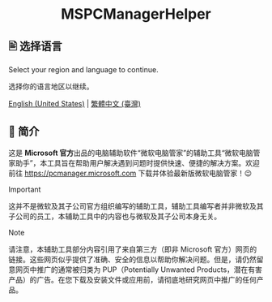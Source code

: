 <h1 align="center">MSPCManagerHelper</h1>

## 🖹 选择语言

Select your region and language to continue.

选择你的语言地区以继续。

[English (United States)](./README.md) | [繁體中文 (臺灣)](./README.zh-tw.md)

## 👏 简介

这是 **Microsoft 官方**出品的电脑辅助软件“微软电脑管家”的辅助工具“微软电脑管家助手”，本工具旨在帮助用户解决遇到问题时提供快速、便捷的解决方案。欢迎前往 <https://pcmanager.microsoft.com> 下载并体验最新版微软电脑管家！😉

> [!IMPORTANT]
> 这并不是微软及其子公司官方组织编写的辅助工具，辅助工具编写者并非微软及其子公司的员工，本辅助工具中的内容也与微软及其子公司本身无关。

> [!NOTE]
> 请注意，本辅助工具部分内容引用了来自第三方（即非 Microsoft 官方）网页的链接。这些网页似乎提供了准确、安全的信息以帮助你解决问题。但是，请仍然留意网页中推广的通常被归类为 PUP（Potentially Unwanted Products，潜在有害产品）的广告。在您下载及安装文件或应用前，请彻底地研究网页中推广的任何产品。

